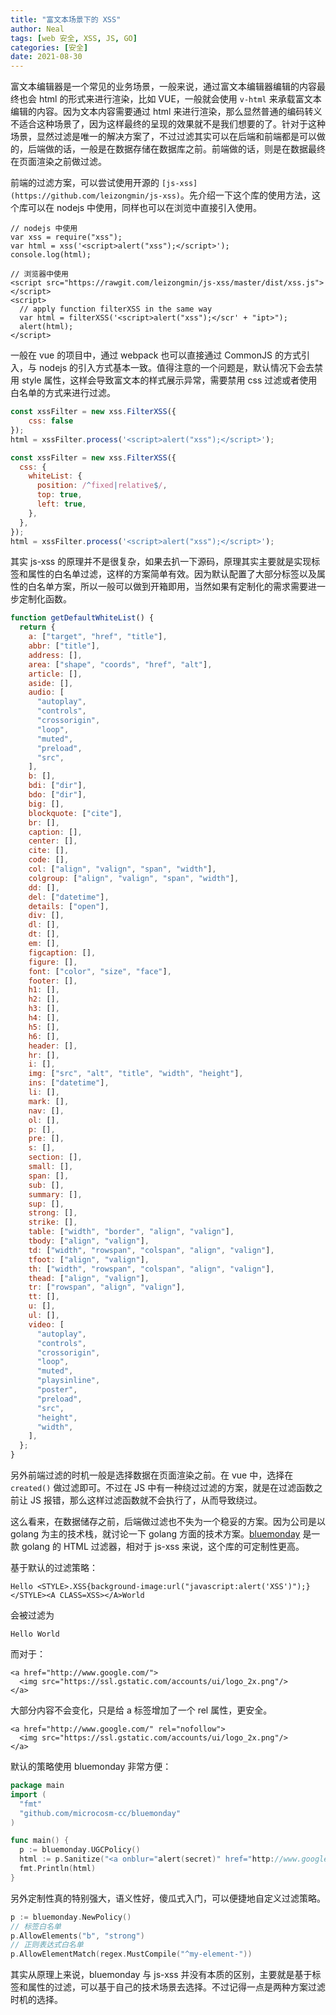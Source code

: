 ```yaml
---
title: "富文本场景下的 XSS"
author: Neal
tags: [web 安全, XSS, JS, GO]
categories: [安全]
date: 2021-08-30
---
```


富文本编辑器是一个常见的业务场景，一般来说，通过富文本编辑器编辑的内容最终也会 html 的形式来进行渲染，比如 VUE，一般就会使用 `v-html` 来承载富文本编辑的内容。因为文本内容需要通过 html 来进行渲染，那么显然普通的编码转义不适合这种场景了，因为这样最终的呈现的效果就不是我们想要的了。针对于这种场景，显然过滤是唯一的解决方案了，不过过滤其实可以在后端和前端都是可以做的，后端做的话，一般是在数据存储在数据库之前。前端做的话，则是在数据最终在页面渲染之前做过滤。

前端的过滤方案，可以尝试使用开源的 `[js-xss](https://github.com/leizongmin/js-xss)`。先介绍一下这个库的使用方法，这个库可以在 nodejs 中使用，同样也可以在浏览中直接引入使用。

```
// nodejs 中使用
var xss = require("xss");
var html = xss('<script>alert("xss");</script>');
console.log(html);
```

```
// 浏览器中使用
<script src="https://rawgit.com/leizongmin/js-xss/master/dist/xss.js"></script>
<script>
  // apply function filterXSS in the same way
  var html = filterXSS('<script>alert("xss");</scr' + "ipt>");
  alert(html);
</script>
```

一般在 vue 的项目中，通过 webpack 也可以直接通过 CommonJS 的方式引入，与 nodejs 的引入方式基本一致。值得注意的一个问题是，默认情况下会去禁用 style 属性，这样会导致富文本的样式展示异常，需要禁用 css 过滤或者使用白名单的方式来进行过滤。

```javascript
const xssFilter = new xss.FilterXSS({
    css: false
});
html = xssFilter.process('<script>alert("xss");</script>');
```

```javascript
const xssFilter = new xss.FilterXSS({
  css: {
    whiteList: {
      position: /^fixed|relative$/,
      top: true,
      left: true,
    },
  },
});
html = xssFilter.process('<script>alert("xss");</script>');
```

其实 js-xss 的原理并不是很复杂，如果去扒一下源码，原理其实主要就是实现标签和属性的白名单过滤，这样的方案简单有效。因为默认配置了大部分标签以及属性的白名单方案，所以一般可以做到开箱即用，当然如果有定制化的需求需要进一步定制化函数。

```javascript
function getDefaultWhiteList() {
  return {
    a: ["target", "href", "title"],
    abbr: ["title"],
    address: [],
    area: ["shape", "coords", "href", "alt"],
    article: [],
    aside: [],
    audio: [
      "autoplay",
      "controls",
      "crossorigin",
      "loop",
      "muted",
      "preload",
      "src",
    ],
    b: [],
    bdi: ["dir"],
    bdo: ["dir"],
    big: [],
    blockquote: ["cite"],
    br: [],
    caption: [],
    center: [],
    cite: [],
    code: [],
    col: ["align", "valign", "span", "width"],
    colgroup: ["align", "valign", "span", "width"],
    dd: [],
    del: ["datetime"],
    details: ["open"],
    div: [],
    dl: [],
    dt: [],
    em: [],
    figcaption: [],
    figure: [],
    font: ["color", "size", "face"],
    footer: [],
    h1: [],
    h2: [],
    h3: [],
    h4: [],
    h5: [],
    h6: [],
    header: [],
    hr: [],
    i: [],
    img: ["src", "alt", "title", "width", "height"],
    ins: ["datetime"],
    li: [],
    mark: [],
    nav: [],
    ol: [],
    p: [],
    pre: [],
    s: [],
    section: [],
    small: [],
    span: [],
    sub: [],
    summary: [],
    sup: [],
    strong: [],
    strike: [],
    table: ["width", "border", "align", "valign"],
    tbody: ["align", "valign"],
    td: ["width", "rowspan", "colspan", "align", "valign"],
    tfoot: ["align", "valign"],
    th: ["width", "rowspan", "colspan", "align", "valign"],
    thead: ["align", "valign"],
    tr: ["rowspan", "align", "valign"],
    tt: [],
    u: [],
    ul: [],
    video: [
      "autoplay",
      "controls",
      "crossorigin",
      "loop",
      "muted",
      "playsinline",
      "poster",
      "preload",
      "src",
      "height",
      "width",
    ],
  };
}
```

另外前端过滤的时机一般是选择数据在页面渲染之前。在 vue 中，选择在 `created()` 做过滤即可。不过在 JS 中有一种绕过过滤的方案，就是在过滤函数之前让 JS 报错，那么这样过滤函数就不会执行了，从而导致绕过。

这么看来，在数据储存之前，后端做过滤也不失为一个稳妥的方案。因为公司是以 golang 为主的技术栈，就讨论一下 golang 方面的技术方案。[bluemonday](https://github.com/microcosm-cc/bluemonday) 是一款 golang 的 HTML 过滤器，相对于 js-xss 来说，这个库的可定制性更高。

基于默认的过滤策略：

```
Hello <STYLE>.XSS{background-image:url("javascript:alert('XSS')");}</STYLE><A CLASS=XSS></A>World
```

会被过滤为 

`Hello World`

而对于：

```
<a href="http://www.google.com/">
  <img src="https://ssl.gstatic.com/accounts/ui/logo_2x.png"/>
</a>
```

大部分内容不会变化，只是给 a 标签增加了一个 rel 属性，更安全。

```
<a href="http://www.google.com/" rel="nofollow">
  <img src="https://ssl.gstatic.com/accounts/ui/logo_2x.png"/>
</a>
```

默认的策略使用 bluemonday 非常方便：

```go
package main
import (
  "fmt"
  "github.com/microcosm-cc/bluemonday"
)

func main() {
  p := bluemonday.UGCPolicy()
  html := p.Sanitize("<a onblur="alert(secret)" href="http://www.google.com">Google</a>")
  fmt.Println(html)
}
```

另外定制性真的特别强大，语义性好，傻瓜式入门，可以便捷地自定义过滤策略。

```go
p := bluemonday.NewPolicy()
// 标签白名单
p.AllowElements("b", "strong")
// 正则表达式白名单
p.AllowElementMatch(regex.MustCompile("^my-element-"))
```

其实从原理上来说，bluemonday 与 js-xss 并没有本质的区别，主要就是基于标签和属性的过滤，可以基于自己的技术场景去选择。不过记得一点是两种方案过滤时机的选择。

